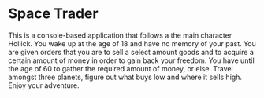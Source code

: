 # Space Trader

This is a console-based application that follows a the main character Hollick. You wake up at the age of 18 and have no memory of your past. You are given orders that you are to sell a select amount goods and to acquire a certain amount of money in order to gain back your freedom. You have until the age of 60 to gather the required amount of money, or else. Travel amongst three planets, figure out what buys low and where it sells high. Enjoy your adventure.
